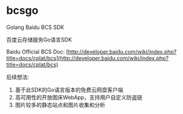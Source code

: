bcsgo
================

Golang Baidu BCS SDK

百度云存储服务Go语言SDK

Baidu Official BCS Doc: [http://developer.baidu.com/wiki/index.php?title=docs/cplat/bcs](http://developer.baidu.com/wiki/index.php?title=docs/cplat/bcs)

后续想法:

1. 基于此SDK的Go语言版本的免费云网盘客户端
2. 高可用性的开放图床WebApp，支持用户自定义防盗链
3. 图片较多的静态站点和图片收集和分析

